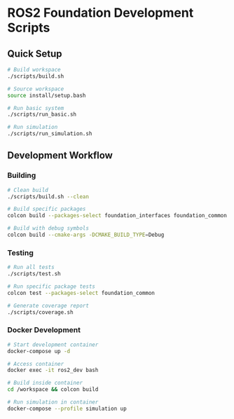 # ROS2 Foundation Development Scripts

## Quick Setup
```bash
# Build workspace
./scripts/build.sh

# Source workspace
source install/setup.bash

# Run basic system
./scripts/run_basic.sh

# Run simulation
./scripts/run_simulation.sh
```

## Development Workflow

### Building
```bash
# Clean build
./scripts/build.sh --clean

# Build specific packages
colcon build --packages-select foundation_interfaces foundation_common

# Build with debug symbols
colcon build --cmake-args -DCMAKE_BUILD_TYPE=Debug
```

### Testing
```bash
# Run all tests
./scripts/test.sh

# Run specific package tests
colcon test --packages-select foundation_common

# Generate coverage report
./scripts/coverage.sh
```

### Docker Development
```bash
# Start development container
docker-compose up -d

# Access container
docker exec -it ros2_dev bash

# Build inside container
cd /workspace && colcon build

# Run simulation in container
docker-compose --profile simulation up
```
